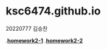 # ksc6474.github.io
20220777 김승찬


.[**homework2-1**](homework2-1.html)
.[**homework2-2**](homework2-2.html)
